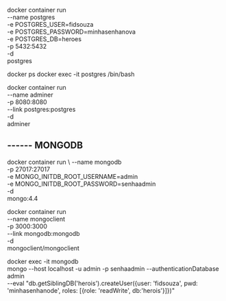 docker container run \
    --name postgres \
    -e POSTGRES_USER=fidsouza \
    -e POSTGRES_PASSWORD=minhasenhanova \
    -e POSTGRES_DB=heroes \
    -p 5432:5432 \
    -d \
    postgres

docker ps
docker exec -it postgres /bin/bash

docker container run \
    --name adminer \
    -p 8080:8080 \
    --link postgres:postgres \
    -d \
    adminer
    
## ------ MONGODB

docker container run \ 
    --name mongodb \
    -p 27017:27017 \
    -e MONGO_INITDB_ROOT_USERNAME=admin \
    -e MONGO_INITDB_ROOT_PASSWORD=senhaadmin \
    -d \
    mongo:4.4

docker container run \
    --name mongoclient \
    -p 3000:3000 \
    --link mongodb:mongodb \
    -d \
    mongoclient/mongoclient

docker exec -it mongodb \
    mongo --host localhost -u admin -p senhaadmin --authenticationDatabase admin\
    --eval "db.getSiblingDB('herois').createUser({user: 'fidsouza', pwd: 'minhasenhanode', roles: [{role: 'readWrite', db:'herois'}]})"


